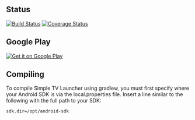 Status
----------------

  [![Build Status](https://travis-ci.org/alescdb/LauncherTV.svg?branch=master)](https://travis-ci.org/alescdb/LauncherTV)
  [![Coverage Status](https://coveralls.io/repos/github/alescdb/LauncherTV/badge.svg)](https://coveralls.io/github/alescdb/LauncherTV) 

Google Play
----------------

[![Get it on Google Play][2]][1]

  [1]: https://play.google.com/store/apps/details?id=org.cosinus.launchertv
  [2]: https://developer.android.com/images/brand/en_generic_rgb_wo_60.png


Compiling
----------------

To compile Simple TV Launcher using gradlew, you must first specify where
your Android SDK is via the local.properties file. Insert a line
similar to the following with the full path to your SDK:

```
sdk.dir=/opt/android-sdk
```
